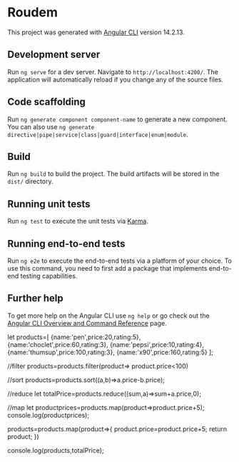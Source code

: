 # Roudem

This project was generated with [Angular CLI](https://github.com/angular/angular-cli) version 14.2.13.

## Development server

Run `ng serve` for a dev server. Navigate to `http://localhost:4200/`. The application will automatically reload if you change any of the source files.

## Code scaffolding

Run `ng generate component component-name` to generate a new component. You can also use `ng generate directive|pipe|service|class|guard|interface|enum|module`.

## Build

Run `ng build` to build the project. The build artifacts will be stored in the `dist/` directory.

## Running unit tests

Run `ng test` to execute the unit tests via [Karma](https://karma-runner.github.io).

## Running end-to-end tests

Run `ng e2e` to execute the end-to-end tests via a platform of your choice. To use this command, you need to first add a package that implements end-to-end testing capabilities.

## Further help

To get more help on the Angular CLI use `ng help` or go check out the [Angular CLI Overview and Command Reference](https://angular.io/cli) page.

let products=[
{name:'pen',price:20,rating:5},
{name:'choclet',price:60,rating:3},
{name:'pepsi',price:10,rating:4},
{name:'thumsup',price:100,rating:3},
{name:'x90',price:160,rating:5}
];

//filter
products=products.filter(product=> product.price<100)

//sort
products=products.sort((a,b)=>a.price-b.price);

//reduce
let totalPrice=products.reduce((sum,a)=>sum+a.price,0);

//map
let productprices=products.map(product=>product.price+5);
console.log(productprices);

products=products.map(product=>{
product.price=product.price+5;
return product;
})

console.log(products,totalPrice);
